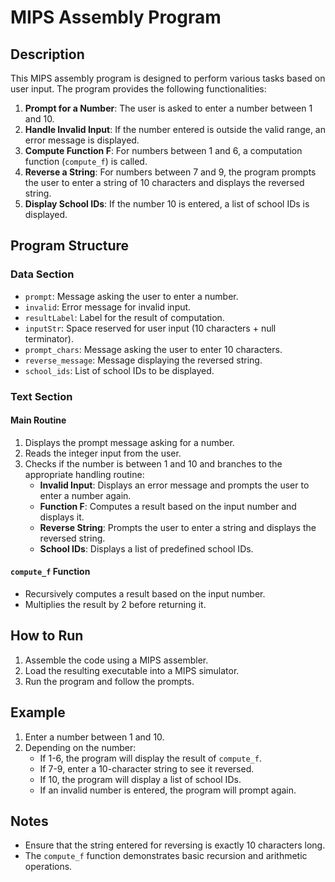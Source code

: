# MIPS Assembly Program

## Description

This MIPS assembly program is designed to perform various tasks based on user input. The program provides the following functionalities:

1. **Prompt for a Number**: The user is asked to enter a number between 1 and 10.
2. **Handle Invalid Input**: If the number entered is outside the valid range, an error message is displayed.
3. **Compute Function F**: For numbers between 1 and 6, a computation function (`compute_f`) is called.
4. **Reverse a String**: For numbers between 7 and 9, the program prompts the user to enter a string of 10 characters and displays the reversed string.
5. **Display School IDs**: If the number 10 is entered, a list of school IDs is displayed.

## Program Structure

### Data Section

- `prompt`: Message asking the user to enter a number.
- `invalid`: Error message for invalid input.
- `resultLabel`: Label for the result of computation.
- `inputStr`: Space reserved for user input (10 characters + null terminator).
- `prompt_chars`: Message asking the user to enter 10 characters.
- `reverse_message`: Message displaying the reversed string.
- `school_ids`: List of school IDs to be displayed.

### Text Section

#### Main Routine

1. Displays the prompt message asking for a number.
2. Reads the integer input from the user.
3. Checks if the number is between 1 and 10 and branches to the appropriate handling routine:
   - **Invalid Input**: Displays an error message and prompts the user to enter a number again.
   - **Function F**: Computes a result based on the input number and displays it.
   - **Reverse String**: Prompts the user to enter a string and displays the reversed string.
   - **School IDs**: Displays a list of predefined school IDs.

#### `compute_f` Function

- Recursively computes a result based on the input number. 
- Multiplies the result by 2 before returning it.

## How to Run

1. Assemble the code using a MIPS assembler.
2. Load the resulting executable into a MIPS simulator.
3. Run the program and follow the prompts.

## Example

1. Enter a number between 1 and 10.
2. Depending on the number:
   - If 1-6, the program will display the result of `compute_f`.
   - If 7-9, enter a 10-character string to see it reversed.
   - If 10, the program will display a list of school IDs.
   - If an invalid number is entered, the program will prompt again.

## Notes

- Ensure that the string entered for reversing is exactly 10 characters long.
- The `compute_f` function demonstrates basic recursion and arithmetic operations.
